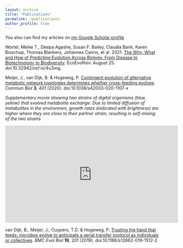 ```yaml
---
layout: archive
title: "Publications"
permalink: /publications/
author_profile: true
---
```


You also can find my articles on [my Google Scholar profile](https://scholar.google.com/citations?hl=en&pli=1&user=gX0Ki9kAAAAJ)


Wortel, Meike T., Deepa Agashe, Susan F. Bailey, Claudia Bank, Karen Bisschop, Thomas Blankers, Johannes Cairns, et al. 2021. [The Why, What and How of Predicting Evolution Across Biology: From Disease to Biotechnology to Biodiversity](https://doi.org/10.32942/osf.io/4u3mg). EcoEvoRxiv. August 25. doi:10.32942/osf.io/4u3mg.

Meijer, J., van Dijk, B. & Hogeweg, P. [Contingent evolution of alternative metabolic network topologies determines whether cross-feeding evolves](https://doi.org/10.1038/s42003-020-1107-x). *Commun Biol* **3**, 401 (2020). doi:10.1038/s42003-020-1107-x

*Supplementary movie showing two strains of digital organisms (blue, yellow) that evolved metabolite exchange. Due to limited diffusion of metabolites in the environmen, growth rates (indicated with brightness) are higher where they are close to their partner strain, resulting in self-mixing of the two strains* 
<iframe width="560" height="315" src="https://www.youtube.com/embed/NO8rfF82PH8" title="YouTube video player" frameborder="0" allow="accelerometer; autoplay; clipboard-write; encrypted-media; gyroscope; picture-in-picture" allowfullscreen></iframe>

van Dijk, B., Meijer, J., Cuypers, T.D. & Hogeweg, P. [Trusting the hand that feeds: microbes evolve to anticipate a serial transfer protocol as individuals or collectives](https://doi.org/10.1186/s12862-019-1512-2). *BMC Evol Biol* **19**, 201 (2019). doi:10.1186/s12862-019-1512-2
